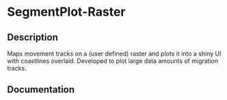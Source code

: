 # SegmentPlot-Raster

## Description
Maps movement tracks on a (user defined) raster and plots it into a shiny UI with coastlines overlaid. Developed to plot large data amounts of migration tracks. 

## Documentation
